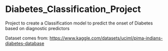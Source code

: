 # Diabetes_Classification_Project
Project to create a Classification model to predict the onset of Diabetes based on diagnostic predictors

Dataset comes from: https://www.kaggle.com/datasets/uciml/pima-indians-diabetes-database

